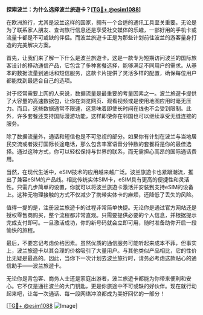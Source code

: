**探索波兰：为什么选择波兰旅遊卡？[[TG💪+ @esim1088](https://t.me/s/esim1088)]**

在欧洲旅行，尤其是波兰这样的国家，拥有一个合适的通讯工具至关重要。无论是为了联系家人朋友、查询旅行信息还是享受社交媒体的乐趣，一部好用的手机卡或流量卡都是不可或缺的伴侣。而波兰旅遊卡正是为那些计划前往波兰的游客量身打造的完美解决方案。

首先，让我们来了解一下什么是波兰旅遊卡。这是一款专为短期访问波兰的国际旅客设计的移动通信产品，它包含了多种套餐选择，能够满足不同用户的需求。从基本的数据流量到通话和短信服务，这款卡片提供了灵活多样的配置，确保每位用户都能找到最适合自己的选项。

对于经常需要上网的人来说，数据流量是最重要的考量因素之一。波兰旅遊卡提供了大容量的高速数据包，让你在浏览网页、观看视频或是使用地图应用时毫无压力。而且，这些数据通常不限速，这意味着即使长时间在线也不会受到限制。此外，许多套餐还支持国际漫游功能，这样即使你在邻国也可以继续享受无缝连接的服务。

除了数据流量外，通话和短信也是不可忽视的部分。如果你有计划在波兰与当地居民交流或者拨打国际长途电话，那么包含丰富语音分钟数的套餐将是你的最佳选择。通过这种方式，你可以轻松保持与世界的联系，而无需担心高昂的国际通话费用。

当然，在现代生活中，eSIM技术的应用越来越广泛。波兰旅遊卡也紧跟潮流，推出了兼容eSIM的产品线。相比传统实体SIM卡，eSIM具有更高的便捷性和灵活性。只需几步简单的设置，你就可以将波兰旅遊卡激活并安装到支持eSIM的设备上。这种无物理接触的方式不仅减少了携带实体卡的麻烦，还降低了丢失的风险。

值得一提的是，注册波兰旅遊卡的过程非常简单快捷。无论你是通过官方网站还是授权零售商购买，整个流程都非常直观。只需要提供必要的个人信息，并根据提示完成支付即可。一旦激活成功，你的新号码就会立即可用，随时准备助你开启一段愉快的旅程。

最后，不要忘记考虑价格因素。虽然优质的通信服务可能听起来成本不菲，但事实上，波兰旅遊卡以其合理的价格吸引了大量用户。与其他类似产品相比，它的性价比无疑是最高的。因此，当你下一次计划去波兰旅行时，请务必考虑这款贴心的通信助手——波兰旅遊卡。

无论你是背包客、商务人士还是家庭出游者，波兰旅遊卡都能为你带来便利和安心。它不仅是通往波兰的大门钥匙，更是你旅途中不可或缺的好伙伴。现在就行动起来吧，让每一次通话、每一段网络冲浪都成为美好回忆的一部分！

[[TG💪+ @esim1088](https://t.me/s/esim1088) ![Image](https://i.postimg.cc/4NQfJmqS/Snipaste-2025-05-13-00-14-12.png)]